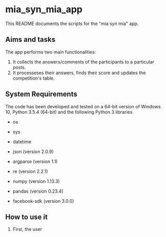 # mia_syn_mia_app

This README documents the scripts for the "mia syn mia" app.

## Aims and tasks

The app performs two main functionalities:

1.  It collects the answers/comments of the participants to a particular posts.
2.  It processeses their answers, finds their score and updates the competition's table.

## System Requirements

The code has been developed and tested on a 64-bit version of Windows 10, Python 3.5.4 (64-bit) and the following Python 3 libraries

  * os
  * sys
  * datetime
  * json (version 2.0.9)
  * argparse (version 1.1)
  * re (version 2.2.1)
  
  * numpy (version 1.13.3)
  * pandas (version 0.23.4)
  * facebook-sdk (version 3.0.0)

## How to use it

1. First, the user
